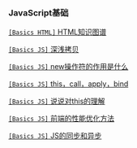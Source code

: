 ### JavaScript基础
[`[Basics HTML]` HTML知识图谱](FrontEnd/Basic/html.md)

[`[Basics JS]` 深浅拷贝](FrontEnd/Basic/copy.md)

[`[Basics JS]` new操作符的作用是什么](FrontEnd/Basic/new.md)

[`[Basics JS]` this，call，apply，bind](FrontEnd/Basic/thiscall.md)

[`[Basics JS]` 说说对this的理解](FrontEnd/Basic/this.md)

[`[Basics JS]` 前端的性能优化方法](FrontEnd/Basic/optimize.md)

[`[Basics JS]` JS的同步和异步](FrontEnd/Basic/collection.md)